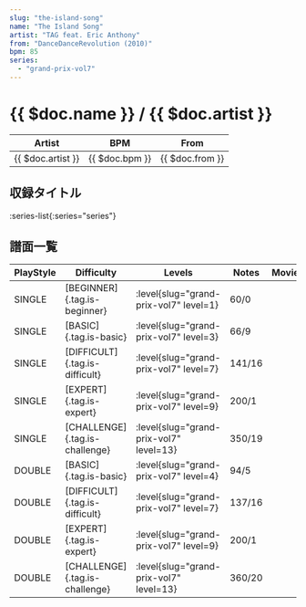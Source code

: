 ```yaml
---
slug: "the-island-song"
name: "The Island Song"
artist: "TAG feat. Eric Anthony"
from: "DanceDanceRevolution (2010)"
bpm: 85
series:
  - "grand-prix-vol7"
---
```


# {{ $doc.name }} / {{ $doc.artist }}

|Artist|BPM|From|
|------|---|----|
|{{ $doc.artist }}|{{ $doc.bpm }}|{{ $doc.from }}|

## 収録タイトル

:series-list{:series="series"}

## 譜面一覧

|PlayStyle|Difficulty|Levels|Notes|Movie|
|---------|----------|------|-----|-----|
|SINGLE|[BEGINNER]{.tag.is-beginner}|<div class="field is-grouped is-grouped-multiline"> :level{slug="grand-prix-vol7" level=1}</div>|60/0||
|SINGLE|[BASIC]{.tag.is-basic}|<div class="field is-grouped is-grouped-multiline"> :level{slug="grand-prix-vol7" level=3}</div>|66/9||
|SINGLE|[DIFFICULT]{.tag.is-difficult}|<div class="field is-grouped is-grouped-multiline"> :level{slug="grand-prix-vol7" level=7}</div>|141/16||
|SINGLE|[EXPERT]{.tag.is-expert}|<div class="field is-grouped is-grouped-multiline"> :level{slug="grand-prix-vol7" level=9}</div>|200/1||
|SINGLE|[CHALLENGE]{.tag.is-challenge}|<div class="field is-grouped is-grouped-multiline"> :level{slug="grand-prix-vol7" level=13}</div>|350/19||
|DOUBLE|[BASIC]{.tag.is-basic}|<div class="field is-grouped is-grouped-multiline"> :level{slug="grand-prix-vol7" level=4}</div>|94/5||
|DOUBLE|[DIFFICULT]{.tag.is-difficult}|<div class="field is-grouped is-grouped-multiline"> :level{slug="grand-prix-vol7" level=7}</div>|137/16||
|DOUBLE|[EXPERT]{.tag.is-expert}|<div class="field is-grouped is-grouped-multiline"> :level{slug="grand-prix-vol7" level=9}</div>|200/1||
|DOUBLE|[CHALLENGE]{.tag.is-challenge}|<div class="field is-grouped is-grouped-multiline"> :level{slug="grand-prix-vol7" level=13}</div>|360/20||
